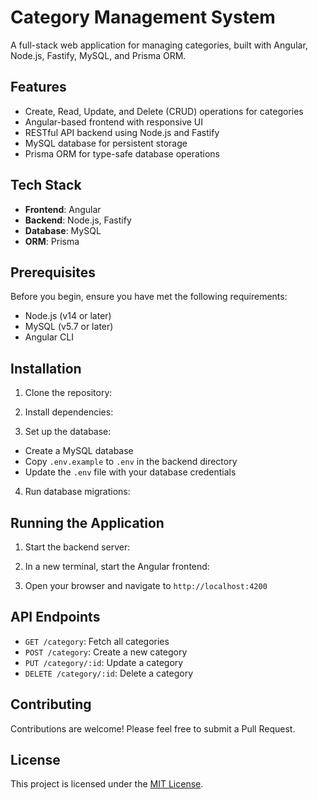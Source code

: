 # Category Management System

A full-stack web application for managing categories, built with Angular, Node.js, Fastify, MySQL, and Prisma ORM.

## Features

- Create, Read, Update, and Delete (CRUD) operations for categories
- Angular-based frontend with responsive UI
- RESTful API backend using Node.js and Fastify
- MySQL database for persistent storage
- Prisma ORM for type-safe database operations

## Tech Stack

- **Frontend**: Angular
- **Backend**: Node.js, Fastify
- **Database**: MySQL
- **ORM**: Prisma

## Prerequisites

Before you begin, ensure you have met the following requirements:

- Node.js (v14 or later)
- MySQL (v5.7 or later)
- Angular CLI

## Installation

1. Clone the repository:

2. Install dependencies:

3. Set up the database:

- Create a MySQL database
- Copy `.env.example` to `.env` in the backend directory
- Update the `.env` file with your database credentials

4. Run database migrations:

## Running the Application

1. Start the backend server:

2. In a new terminal, start the Angular frontend:

3. Open your browser and navigate to `http://localhost:4200`

## API Endpoints

- `GET /category`: Fetch all categories
- `POST /category`: Create a new category
- `PUT /category/:id`: Update a category
- `DELETE /category/:id`: Delete a category

## Contributing

Contributions are welcome! Please feel free to submit a Pull Request.

## License

This project is licensed under the [MIT License](LICENSE).
